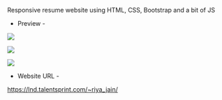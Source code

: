 Responsive resume website using HTML, CSS, Bootstrap and a bit of JS

* Preview - 

![](https://github.com/rjrealworld/resume-website/blob/master/screenshot/Screenshot%20(245).png?raw=true)

![](https://github.com/rjrealworld/resume-website/blob/master/screenshot/Screenshot%20(248).png?raw=true)

![](https://github.com/rjrealworld/resume-website/blob/master/screenshot/Screenshot%20(249).png?raw=true)

* Website URL - 

https://lnd.talentsprint.com/~riya_jain/
